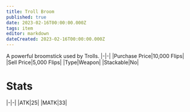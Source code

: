 ```yaml
---
title: Troll Broom
published: true
date: 2023-02-16T00:00:00.000Z
tags: item
editor: markdown
dateCreated: 2023-02-16T00:00:00.000Z
---
```


A powerful broomstick used by Trolls.
|-|-|
|Purchase Price|10,000 Flips|
|Sell Price|5,000 Flips|
|Type|Weapon|
|Stackable|No|

# Stats
|-|-|
|ATK|25|
|MATK|33|
